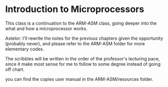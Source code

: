 # Introduction to Microprocessors
This class is a continuation to the ARM-ASM class, going deeper into the what and how a microprocessor works.

Astelor: I'll rewrite the notes for the previous chapters given the opportunity (probably never), and please refer to the ARM-ASM folder for more elementary codes.

The scribbles will be written in the order of the professor's lecturing pace, since it make most sense for me to follow to some degree instead of going off chart.

you can find the copies user manual in the ARM-ASM/resources folder.
